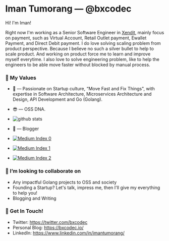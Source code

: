 # Iman Tumorang &mdash; @bxcodec

Hi! I'm Iman!

Right now I'm working as a Senior Software Engineer in [Xendit](https://xendit.co), mainly focus on payment, such as Virtual Account, Retail Outlet payment, Ewallet Payment, and Direct Debit payment. I do love solving scaling problem from product perspective. Because I believe no such a silver bullet to help to scale product. And working on product force me to learn and improve myself everytime. I also love to solve engineering problem, like to help the engineers to be able move faster without blocked by manual process. 



### 🌱 My Values
- 🤔 &mdash; Passionate on Startup culture, “Move Fast and Fix Things", with expertise in Software Architecture, Microservices Architecture and Design, API Development and Go (Golang). <br> 
- 😎 &mdash; OSS DNA.
- ![github stats](https://github-readme-stats.vercel.app/api?username=bxcodec&show_icons=true)
- 📝 &mdash; Blogger
- <a target="_blank" href="https://alfari16.vercel.app/medium/0"><img src="https://alfari16.vercel.app/medium/0" alt="Medium Index 0"></a>

- <a target="_blank" href="https://alfari16.vercel.app/medium/1"><img src="https://alfari16.vercel.app/medium/1" alt="Medium Index 1"></a>

- <a target="_blank" href="https://alfari16.vercel.app/medium/2"><img src="https://alfari16.vercel.app/medium/2" alt="Medium Index 2"></a>

### 👯 I’m looking to collaborate on
- Any impactful Golang projects to OSS and society
- Founding a Startup? Let's talk, impress me, then I'll give my everything to help you!
- Blogging and Writing 

### 📮 Get In Touch!
- Twitter: https://twitter.com/bxcodec
- Personal Blog: https://bxcodec.io/
- LinkedIn: https://www.linkedin.com/in/imantumorang/


